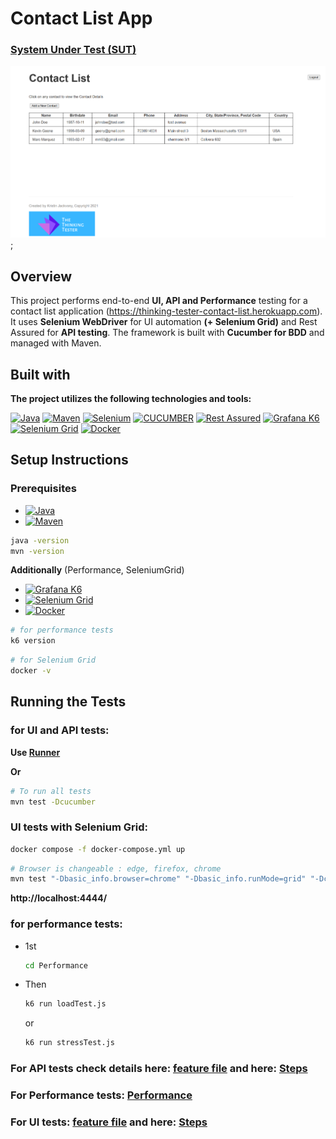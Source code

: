# Contact List App

### [System Under Test (SUT)](https://thinking-tester-contact-list.herokuapp.com)
<img src="contacts.png" alt="sut.png" width="700"/>;

## Overview
This project performs end-to-end **UI, API and Performance** testing for a contact list application (https://thinking-tester-contact-list.herokuapp.com). It uses **Selenium WebDriver** for UI automation **(+ Selenium Grid)** and Rest Assured for **API testing**. 
The framework is built with **Cucumber for BDD** and managed with Maven.


## Built with
**The project utilizes the following technologies and tools:**

[![Java][Java]][java-url]
[![Maven][Maven]][maven.url]
[![Selenium][Selenium]][selenium-url]
[![CUCUMBER][CUCUMBER]][CUCUMBER-URL]
[![Rest Assured][Rest Assured]][restassured-url]
[![Grafana K6][Grafana K6]][Grafana-k6-url]
[![Selenium Grid][Selenium Grid]][SeleniumGrid-url]
[![Docker][Docker]][Docker-url]


## Setup Instructions
### Prerequisites
* [![Java][JavaSmall]][java-url]
* [![Maven][MavenSmall]][maven.url]

```bash
java -version
mvn -version
```

**Additionally** (Performance, SeleniumGrid)
* [![Grafana K6][Grafana K6Small]][Grafana-k6-url]
* [![Selenium Grid][Selenium GridSmall]][SeleniumGrid-url]
* [![Docker][DockerSmall]][Docker-url]

```bash
# for performance tests
k6 version
```

```bash
# for Selenium Grid
docker -v
```

## Running the Tests
### for UI and API tests:

**Use [Runner](src/test/java/Runner.java)**

**Or**

```bash
# To run all tests
mvn test -Dcucumber
```

### UI tests with Selenium Grid:
```bash
docker compose -f docker-compose.yml up
```

```bash
# Browser is changeable : edge, firefox, chrome
mvn test "-Dbasic_info.browser=chrome" "-Dbasic_info.runMode=grid" "-Dcucumber.filter.tags=@ui"
```
**http://localhost:4444/**

### for performance tests:
* 1st
    ```bash
    cd Performance
    ```
* Then
    ```bash
    k6 run loadTest.js
    ```
    or
    ```bash
    k6 run stressTest.js
    ```

### For API tests check details here: [feature file](src/test/resources/Features/API) and here: [Steps](src/test/java/StepDefinitions/API)
### For Performance tests: [Performance](Performance)
### For UI tests: [feature file](src/test/resources/Features/UI) and here: [Steps](src/test/java/StepDefinitions/UI)




[Java]:https://img.shields.io/badge/Java23-ED8B00?style=for-the-badge&logo=openjdk&logoColor=white
[java-url]:https://www.oracle.com/java/technologies/javase/jdk23-archive-downloads.html
[javaSmall]:https://img.shields.io/badge/JAVA-ED8B00?logo=openjdk&logoColor=white
[Maven]:https://img.shields.io/badge/MAVEN-C71A36?style=for-the-badge&logo=apachemaven&logoColor=white
[maven.url]: https://maven.apache.org/download.cgi
[mavenSmall]:https://img.shields.io/badge/MAVEN-C71A36?logo=apachemaven&logoColor=white
[docker-url]:https://www.docker.com/products/docker-desktop/
[Selenium]: https://img.shields.io/badge/-selenium-CB02A?style=for-the-badge&logo=selenium&logoColor=white
[selenium-url]: https://www.selenium.dev/
[Rest Assured]: https://img.shields.io/badge/REST%20Assured-009688?style=for-the-badge&logo=java&logoColor=white
[restassured-url]:https://rest-assured.io/
[Cucumber]: https://camo.githubusercontent.com/788fbe630f1bafea0c87198f6e3e24e3f03eeef9899248581afc757f11ff5054/68747470733a2f2f696d672e736869656c64732e696f2f62616467652f437563756d6265722d3433423032413f7374796c653d666f722d7468652d6261646765266c6f676f3d637563756d626572266c6f676f436f6c6f723d7768697465
[CUCUMBER-URL]: https://cucumber.io/
[Grafana K6]:https://img.shields.io/badge/GRAFANA%20K6-F46800?style=for-the-badge&logo=grafana&logoColor=white
[Grafana K6Small]:https://img.shields.io/badge/GRAFANA%20K6-7E11F0?logo=k6&logoColor=white
[Grafana-k6-url]:https://grafana.com/docs/k6/latest/set-up/install-k6/
[Selenium Grid]:https://img.shields.io/badge/SELENIUM%20GRID-43B02A?style=for-the-badge&logo=selenium&logoColor=white
[Selenium GridSmall]:https://img.shields.io/badge/SELENIUM%20GRID-43B02A?logo=selenium&logoColor=white
[SeleniumGrid-url]:https://www.selenium.dev/documentation/grid/
[DockerSmall]: https://img.shields.io/badge/DOCKER-2496ED?logo=docker&logoColor=white
[Docker-url]: https://www.docker.com/
[Docker]:https://img.shields.io/badge/DOCKER-2496ED?style=for-the-badge&logo=docker&logoColor=white


